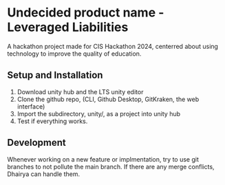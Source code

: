 # Undecided product name - Leveraged Liabilities
A hackathon project made for CIS Hackathon 2024, centerred about using technology to improve the quality of education.

## Setup and Installation
1) Download unity hub and the LTS unity editor
2) Clone the github repo, (CLI, Github Desktop, GitKraken, the web interface)
3) Import the subdirectory, unity/, as a project into unity hub
4) Test if everything works.

## Development
Whenever working on a new feature or implmentation, try to use git branches to not pollute the main branch.
If there are any merge conflicts, Dhairya can handle them.
